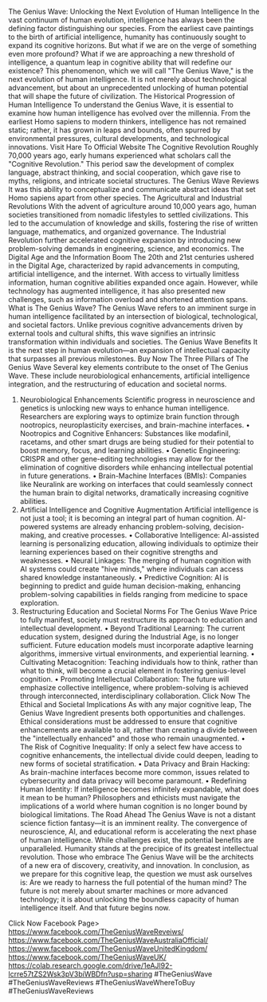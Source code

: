 The Genius Wave: Unlocking the Next Evolution of Human Intelligence
In the vast continuum of human evolution, intelligence has always been the defining factor distinguishing our species. From the earliest cave paintings to the birth of artificial intelligence, humanity has continuously sought to expand its cognitive horizons. But what if we are on the verge of something even more profound? What if we are approaching a new threshold of intelligence, a quantum leap in cognitive ability that will redefine our existence? This phenomenon, which we will call "The Genius Wave," is the next evolution of human intelligence. It is not merely about technological advancement, but about an unprecedented unlocking of human potential that will shape the future of civilization.
The Historical Progression of Human Intelligence
To understand the Genius Wave, it is essential to examine how human intelligence has evolved over the millennia. From the earliest Homo sapiens to modern thinkers, intelligence has not remained static; rather, it has grown in leaps and bounds, often spurred by environmental pressures, cultural developments, and technological innovations.
Visit Hare To Official Website
The Cognitive Revolution
Roughly 70,000 years ago, early humans experienced what scholars call the "Cognitive Revolution." This period saw the development of complex language, abstract thinking, and social cooperation, which gave rise to myths, religions, and intricate societal structures. The Genius Wave Reviews  It was this ability to conceptualize and communicate abstract ideas that set Homo sapiens apart from other species.
The Agricultural and Industrial Revolutions
With the advent of agriculture around 10,000 years ago, human societies transitioned from nomadic lifestyles to settled civilizations. This led to the accumulation of knowledge and skills, fostering the rise of written language, mathematics, and organized governance. The Industrial Revolution further accelerated cognitive expansion by introducing new problem-solving demands in engineering, science, and economics.
The Digital Age and the Information Boom
The 20th and 21st centuries ushered in the Digital Age, characterized by rapid advancements in computing, artificial intelligence, and the internet. With access to virtually limitless information, human cognitive abilities expanded once again. However, while technology has augmented intelligence, it has also presented new challenges, such as information overload and shortened attention spans.
What is The Genius Wave?
The Genius Wave refers to an imminent surge in human intelligence facilitated by an intersection of biological, technological, and societal factors. Unlike previous cognitive advancements driven by external tools and cultural shifts, this wave signifies an intrinsic transformation within individuals and societies. The Genius Wave Benefits It is the next step in human evolution—an expansion of intellectual capacity that surpasses all previous milestones.
Buy Now
The Three Pillars of The Genius Wave
Several key elements contribute to the onset of The Genius Wave. These include neurobiological enhancements, artificial intelligence integration, and the restructuring of education and societal norms.
1. Neurobiological Enhancements
Scientific progress in neuroscience and genetics is unlocking new ways to enhance human intelligence. Researchers are exploring ways to optimize brain function through nootropics, neuroplasticity exercises, and brain-machine interfaces.
•	Nootropics and Cognitive Enhancers: Substances like modafinil, racetams, and other smart drugs are being studied for their potential to boost memory, focus, and learning abilities.
•	Genetic Engineering: CRISPR and other gene-editing technologies may allow for the elimination of cognitive disorders while enhancing intellectual potential in future generations.
•	Brain-Machine Interfaces (BMIs): Companies like Neuralink are working on interfaces that could seamlessly connect the human brain to digital networks, dramatically increasing cognitive abilities.
2. Artificial Intelligence and Cognitive Augmentation
Artificial intelligence is not just a tool; it is becoming an integral part of human cognition. AI-powered systems are already enhancing problem-solving, decision-making, and creative processes.
•	Collaborative Intelligence: AI-assisted learning is personalizing education, allowing individuals to optimize their learning experiences based on their cognitive strengths and weaknesses.
•	Neural Linkages: The merging of human cognition with AI systems could create "hive minds," where individuals can access shared knowledge instantaneously.
•	Predictive Cognition: AI is beginning to predict and guide human decision-making, enhancing problem-solving capabilities in fields ranging from medicine to space exploration.
3. Restructuring Education and Societal Norms
For The Genius Wave Price to fully manifest, society must restructure its approach to education and intellectual development.
•	Beyond Traditional Learning: The current education system, designed during the Industrial Age, is no longer sufficient. Future education models must incorporate adaptive learning algorithms, immersive virtual environments, and experiential learning.
•	Cultivating Metacognition: Teaching individuals how to think, rather than what to think, will become a crucial element in fostering genius-level cognition.
•	Promoting Intellectual Collaboration: The future will emphasize collective intelligence, where problem-solving is achieved through interconnected, interdisciplinary collaboration.
Click Now
The Ethical and Societal Implications
As with any major cognitive leap, The Genius Wave Ingredient presents both opportunities and challenges. Ethical considerations must be addressed to ensure that cognitive enhancements are available to all, rather than creating a divide between the "intellectually enhanced" and those who remain unaugmented.
•	The Risk of Cognitive Inequality: If only a select few have access to cognitive enhancements, the intellectual divide could deepen, leading to new forms of societal stratification.
•	Data Privacy and Brain Hacking: As brain-machine interfaces become more common, issues related to cybersecurity and data privacy will become paramount.
•	Redefining Human Identity: If intelligence becomes infinitely expandable, what does it mean to be human? Philosophers and ethicists must navigate the implications of a world where human cognition is no longer bound by biological limitations.
The Road Ahead
The Genius Wave is not a distant science fiction fantasy—it is an imminent reality. The convergence of neuroscience, AI, and educational reform is accelerating the next phase of human intelligence. While challenges exist, the potential benefits are unparalleled. Humanity stands at the precipice of its greatest intellectual revolution. Those who embrace The Genius Wave will be the architects of a new era of discovery, creativity, and innovation.
In conclusion, as we prepare for this cognitive leap, the question we must ask ourselves is: Are we ready to harness the full potential of the human mind? The future is not merely about smarter machines or more advanced technology; it is about unlocking the boundless capacity of human intelligence itself. And that future begins now.

Click Now Facebook Page>
https://www.facebook.com/TheGeniusWaveReveiws/
https://www.facebook.com/TheGeniusWaveAustraliaOfficial/
https://www.facebook.com/TheGeniusWaveUnitedKingdom/
https://www.facebook.com/TheGeniusWaveUK/
https://colab.research.google.com/drive/1eAJl92-lcrre57tZS2Wsk3pV3biWBDfn?usp=sharing
#TheGeniusWave
#TheGeniusWaveReviews
#TheGeniusWaveWhereToBuy
#TheGeniusWaveReviews

